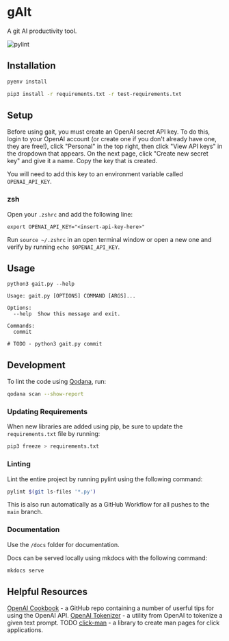 # gAIt

A git AI productivity tool.

![pylint](https://github.com/mgzwarrior/gait/actions/workflows/pylint.yml/badge.svg)

## Installation

```bash
pyenv install

pip3 install -r requirements.txt -r test-requirements.txt
```

## Setup

Before using gait, you must create an OpenAI secret API key.  To do this, login to your OpenAI account (or create one if you don't already have one, they are free!), click "Personal" in the top right, then click "View API keys" in the dropdown that appears.  On the next page, click "Create new secret key" and give it a name.  Copy the key that is created.

You will need to add this key to an environment variable called `OPENAI_API_KEY`.

### zsh

Open your `.zshrc` and add the following line:

```
export OPENAI_API_KEY="<insert-api-key-here>"
```

Run `source ~/.zshrc` in an open terminal window or open a new one and verify by running `echo $OPENAI_API_KEY`.

## Usage

```commandline
python3 gait.py --help

Usage: gait.py [OPTIONS] COMMAND [ARGS]...

Options:
  --help  Show this message and exit.

Commands:
  commit

# TODO - python3 gait.py commit
```

## Development

To lint the code using [Qodana](https://www.jetbrains.com/help/qodana/getting-started.html), run:

```bash
qodana scan --show-report
```

### Updating Requirements

When new libraries are added using pip, be sure to update the `requirements.txt` file by running:

```bash
pip3 freeze > requirements.txt
```

### Linting

Lint the entire project by running pylint using the following command:

```bash
pylint $(git ls-files '*.py')
```

This is also run automatically as a GitHub Workflow for all pushes to the `main` branch.

### Documentation

Use the `/docs` folder for documentation.

Docs can be served locally using mkdocs with the following command:

```bash
mkdocs serve
```

## Helpful Resources

[OpenAI Cookbook](https://github.com/openai/openai-cookbook) - a GitHub repo containing a number of userful tips for using the OpenAI API.
[OpenAI Tokenizer](https://platform.openai.com/tokenizer) - a utility from OpenAI to tokenize a given text prompt.
TODO [click-man](https://github.com/click-contrib/click-man) - a library to create man pages for click applications.
